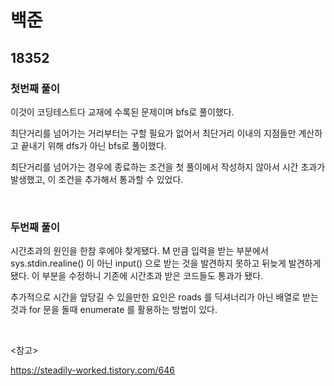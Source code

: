 # 백준

## 18352

### 첫번째 풀이

이것이 코딩테스트다 교재에 수록된 문제이며 bfs로 풀이했다.

최단거리를 넘어가는 거리부터는 구할 필요가 없어서 최단거리 이내의 지점들만 계산하고 끝내기 위해 dfs가 아닌 bfs로 풀이했다.

최단거리를 넘어가는 경우에 종료하는 조건을 첫 풀이에서 작성하지 않아서 시간 초과가 발생했고, 이 조건을 추가해서 통과할 수 있었다.

<br>

### 두번째 풀이

시간초과의 원인을 한참 후에야 찾게됐다. M 만큼 입력을 받는 부분에서 sys.stdin.realine() 이 아닌 input() 으로 받는 것을 발견하지 못하고 뒤늦게 발견하게 됐다. 이 부분을 수정하니 기존에 시간초과 받은 코드들도 통과가 됐다.

추가적으로 시간을 앞당길 수 있을만한 요인은 roads 를 딕셔너리가 아닌 배열로 받는 것과 for 문을 돌때 enumerate 를 활용하는 방법이 있다.

<br>

<참고>

https://steadily-worked.tistory.com/646